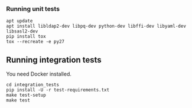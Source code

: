 ### Running unit tests

```shell
apt update
apt install libldap2-dev libpq-dev python-dev libffi-dev libyaml-dev libsasl2-dev
pip install tox
tox --recreate -e py27
```


## Running integration tests

You need Docker installed.

```shell
cd integration_tests
pip install -U -r test-requirements.txt
make test-setup
make test
```

